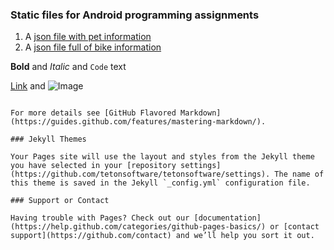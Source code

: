 ### Static files for Android programming assignments



1. A [json file with pet information](https://github.com/tetonsoftware/tetonsoftware/pets/pets.json)
2. A [json file full of bike information](https://github.com/tetonsoftware/tetonsoftware/bikes/bikes.json)

**Bold** and _Italic_ and `Code` text

[Link](url) and ![Image](src)
```

For more details see [GitHub Flavored Markdown](https://guides.github.com/features/mastering-markdown/).

### Jekyll Themes

Your Pages site will use the layout and styles from the Jekyll theme you have selected in your [repository settings](https://github.com/tetonsoftware/tetonsoftware/settings). The name of this theme is saved in the Jekyll `_config.yml` configuration file.

### Support or Contact

Having trouble with Pages? Check out our [documentation](https://help.github.com/categories/github-pages-basics/) or [contact support](https://github.com/contact) and we’ll help you sort it out.
